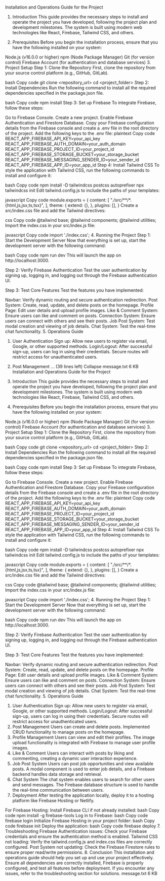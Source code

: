 Installation and Operations Guide for the Project
1. Introduction
This guide provides the necessary steps to install and operate the project you have developed, following the project plan and development milestones. The system is built using modern web technologies like React, Firebase, Tailwind CSS, and others.

2. Prerequisites
Before you begin the installation process, ensure that you have the following installed on your system:

Node.js (v16.0.0 or higher)
npm (Node Package Manager)
Git (for version control)
Firebase Account (for authentication and database services)
3. Project Setup
Step 1: Clone the Repository
First, clone the repository from your source control platform (e.g., GitHub, GitLab).

bash
Copy code
git clone <repository_url>
cd <project_folder>
Step 2: Install Dependencies
Run the following command to install all the required dependencies specified in the package.json file.

bash
Copy code
npm install
Step 3: Set up Firebase
To integrate Firebase, follow these steps:

Go to Firebase Console.
Create a new project.
Enable Firebase Authentication and Firestore Database.
Copy your Firebase configuration details from the Firebase console and create a .env file in the root directory of the project.
Add the following keys to the .env file:
plaintext
Copy code
REACT_APP_FIREBASE_API_KEY=your_api_key
REACT_APP_FIREBASE_AUTH_DOMAIN=your_auth_domain
REACT_APP_FIREBASE_PROJECT_ID=your_project_id
REACT_APP_FIREBASE_STORAGE_BUCKET=your_storage_bucket
REACT_APP_FIREBASE_MESSAGING_SENDER_ID=your_sender_id
REACT_APP_FIREBASE_APP_ID=your_app_id
Step 4: Install Tailwind CSS
To style the application with Tailwind CSS, run the following commands to install and configure it:

bash
Copy code
npm install -D tailwindcss postcss autoprefixer
npx tailwindcss init
Edit tailwind.config.js to include the paths of your templates:

javascript
Copy code
module.exports = {
  content: [
    "./src/**/*.{html,js,jsx,ts,tsx}",
  ],
  theme: {
    extend: {},
  },
  plugins: [],
}
Create a src/index.css file and add the Tailwind directives:

css
Copy code
@tailwind base;
@tailwind components;
@tailwind utilities;
Import the index.css in your src/index.js file:

javascript
Copy code
import './index.css';
4. Running the Project
Step 1: Start the Development Server
Now that everything is set up, start the development server with the following command:

bash
Copy code
npm run dev
This will launch the app on http://localhost:3000.

Step 2: Verify Firebase Authentication
Test the user authentication by signing up, logging in, and logging out through the Firebase authentication UI.

Step 3: Test Core Features
Test the features you have implemented:

Navbar: Verify dynamic routing and secure authentication redirection.
Post System: Create, read, update, and delete posts on the homepage.
Profile Page: Edit user details and upload profile images.
Like & Comment System: Ensure users can like and comment on posts.
Connection System: Ensure users can connect with others and see their posts.
Job Post System: Test modal creation and viewing of job details.
Chat System: Test the real-time chat functionality.
5. Operations Guide
1. User Authentication
Sign up: Allow new users to register via email, Google, or other supported methods.
Login/Logout: After successful sign-up, users can log in using their credentials. Secure routes will restrict access for unauthenticated users.
2. Post Management
... (39 lines left)
Collapse
message.txt
6 KB
﻿
Installation and Operations Guide for the Project
1. Introduction
This guide provides the necessary steps to install and operate the project you have developed, following the project plan and development milestones. The system is built using modern web technologies like React, Firebase, Tailwind CSS, and others.

2. Prerequisites
Before you begin the installation process, ensure that you have the following installed on your system:

Node.js (v16.0.0 or higher)
npm (Node Package Manager)
Git (for version control)
Firebase Account (for authentication and database services)
3. Project Setup
Step 1: Clone the Repository
First, clone the repository from your source control platform (e.g., GitHub, GitLab).

bash
Copy code
git clone <repository_url>
cd <project_folder>
Step 2: Install Dependencies
Run the following command to install all the required dependencies specified in the package.json file.

bash
Copy code
npm install
Step 3: Set up Firebase
To integrate Firebase, follow these steps:

Go to Firebase Console.
Create a new project.
Enable Firebase Authentication and Firestore Database.
Copy your Firebase configuration details from the Firebase console and create a .env file in the root directory of the project.
Add the following keys to the .env file:
plaintext
Copy code
REACT_APP_FIREBASE_API_KEY=your_api_key
REACT_APP_FIREBASE_AUTH_DOMAIN=your_auth_domain
REACT_APP_FIREBASE_PROJECT_ID=your_project_id
REACT_APP_FIREBASE_STORAGE_BUCKET=your_storage_bucket
REACT_APP_FIREBASE_MESSAGING_SENDER_ID=your_sender_id
REACT_APP_FIREBASE_APP_ID=your_app_id
Step 4: Install Tailwind CSS
To style the application with Tailwind CSS, run the following commands to install and configure it:

bash
Copy code
npm install -D tailwindcss postcss autoprefixer
npx tailwindcss init
Edit tailwind.config.js to include the paths of your templates:

javascript
Copy code
module.exports = {
  content: [
    "./src/**/*.{html,js,jsx,ts,tsx}",
  ],
  theme: {
    extend: {},
  },
  plugins: [],
}
Create a src/index.css file and add the Tailwind directives:

css
Copy code
@tailwind base;
@tailwind components;
@tailwind utilities;
Import the index.css in your src/index.js file:

javascript
Copy code
import './index.css';
4. Running the Project
Step 1: Start the Development Server
Now that everything is set up, start the development server with the following command:

bash
Copy code
npm run dev
This will launch the app on http://localhost:3000.

Step 2: Verify Firebase Authentication
Test the user authentication by signing up, logging in, and logging out through the Firebase authentication UI.

Step 3: Test Core Features
Test the features you have implemented:

Navbar: Verify dynamic routing and secure authentication redirection.
Post System: Create, read, update, and delete posts on the homepage.
Profile Page: Edit user details and upload profile images.
Like & Comment System: Ensure users can like and comment on posts.
Connection System: Ensure users can connect with others and see their posts.
Job Post System: Test modal creation and viewing of job details.
Chat System: Test the real-time chat functionality.
5. Operations Guide
1. User Authentication
Sign up: Allow new users to register via email, Google, or other supported methods.
Login/Logout: After successful sign-up, users can log in using their credentials. Secure routes will restrict access for unauthenticated users.
2. Post Management
Users can create and delete posts.
Implemented CRUD functionality to manage posts on the homepage.
3. Profile Management
Users can view and edit their profiles.
The image upload functionality is integrated with Firebase to manage user profile images.
4. Like & Comment
Users can interact with posts by liking and commenting, creating a dynamic user interaction experience.
5. Job Post System
Users can post job opportunities and view available posts.
A modal component is used to enter job details, and a Firebase backend handles data storage and retrieval.
6. Chat System
The chat system enables users to search for other users and send messages.
The Firebase database structure is used to handle the real-time communication between users.
6. Deployment
After testing the application locally, deploy it to a hosting platform like Firebase Hosting or Netlify.

For Firebase Hosting:
Install Firebase CLI if not already installed:
bash
Copy code
npm install -g firebase-tools
Log in to Firebase:
bash
Copy code
firebase login
Initialize Firebase Hosting in your project folder:
bash
Copy code
firebase init
Deploy the application:
bash
Copy code
firebase deploy
7. Troubleshooting
Firebase Authentication issues: Check your Firebase credentials and ensure the authentication method is enabled.
Tailwind CSS not loading: Verify the tailwind.config.js and index.css files are correctly configured.
Post System not updating: Check the Firebase Firestore rules to ensure proper read/write permissions.
8. Conclusion
This installation and operations guide should help you set up and use your project effectively. Ensure all dependencies are correctly installed, Firebase is properly configured, and test all features before deployment. If you encounter any issues, refer to the troubleshooting section for solutions.
message.txt
6 KB
